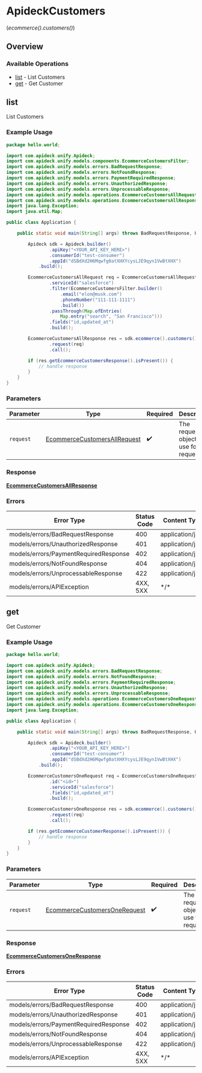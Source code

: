 # ApideckCustomers
(*ecommerce().customers()*)

## Overview

### Available Operations

* [list](#list) - List Customers
* [get](#get) - Get Customer

## list

List Customers

### Example Usage

```java
package hello.world;

import com.apideck.unify.Apideck;
import com.apideck.unify.models.components.EcommerceCustomersFilter;
import com.apideck.unify.models.errors.BadRequestResponse;
import com.apideck.unify.models.errors.NotFoundResponse;
import com.apideck.unify.models.errors.PaymentRequiredResponse;
import com.apideck.unify.models.errors.UnauthorizedResponse;
import com.apideck.unify.models.errors.UnprocessableResponse;
import com.apideck.unify.models.operations.EcommerceCustomersAllRequest;
import com.apideck.unify.models.operations.EcommerceCustomersAllResponse;
import java.lang.Exception;
import java.util.Map;

public class Application {

    public static void main(String[] args) throws BadRequestResponse, UnauthorizedResponse, PaymentRequiredResponse, NotFoundResponse, UnprocessableResponse, Exception {

        Apideck sdk = Apideck.builder()
                .apiKey("<YOUR_API_KEY_HERE>")
                .consumerId("test-consumer")
                .appId("dSBdXd2H6Mqwfg0atXHXYcysLJE9qyn1VwBtXHX")
            .build();

        EcommerceCustomersAllRequest req = EcommerceCustomersAllRequest.builder()
                .serviceId("salesforce")
                .filter(EcommerceCustomersFilter.builder()
                    .email("elon@musk.com")
                    .phoneNumber("111-111-1111")
                    .build())
                .passThrough(Map.ofEntries(
                    Map.entry("search", "San Francisco")))
                .fields("id,updated_at")
                .build();

        EcommerceCustomersAllResponse res = sdk.ecommerce().customers().list()
                .request(req)
                .call();

        if (res.getEcommerceCustomersResponse().isPresent()) {
            // handle response
        }
    }
}
```

### Parameters

| Parameter                                                                               | Type                                                                                    | Required                                                                                | Description                                                                             |
| --------------------------------------------------------------------------------------- | --------------------------------------------------------------------------------------- | --------------------------------------------------------------------------------------- | --------------------------------------------------------------------------------------- |
| `request`                                                                               | [EcommerceCustomersAllRequest](../../models/operations/EcommerceCustomersAllRequest.md) | :heavy_check_mark:                                                                      | The request object to use for the request.                                              |

### Response

**[EcommerceCustomersAllResponse](../../models/operations/EcommerceCustomersAllResponse.md)**

### Errors

| Error Type                            | Status Code                           | Content Type                          |
| ------------------------------------- | ------------------------------------- | ------------------------------------- |
| models/errors/BadRequestResponse      | 400                                   | application/json                      |
| models/errors/UnauthorizedResponse    | 401                                   | application/json                      |
| models/errors/PaymentRequiredResponse | 402                                   | application/json                      |
| models/errors/NotFoundResponse        | 404                                   | application/json                      |
| models/errors/UnprocessableResponse   | 422                                   | application/json                      |
| models/errors/APIException            | 4XX, 5XX                              | \*/\*                                 |

## get

Get Customer

### Example Usage

```java
package hello.world;

import com.apideck.unify.Apideck;
import com.apideck.unify.models.errors.BadRequestResponse;
import com.apideck.unify.models.errors.NotFoundResponse;
import com.apideck.unify.models.errors.PaymentRequiredResponse;
import com.apideck.unify.models.errors.UnauthorizedResponse;
import com.apideck.unify.models.errors.UnprocessableResponse;
import com.apideck.unify.models.operations.EcommerceCustomersOneRequest;
import com.apideck.unify.models.operations.EcommerceCustomersOneResponse;
import java.lang.Exception;

public class Application {

    public static void main(String[] args) throws BadRequestResponse, UnauthorizedResponse, PaymentRequiredResponse, NotFoundResponse, UnprocessableResponse, Exception {

        Apideck sdk = Apideck.builder()
                .apiKey("<YOUR_API_KEY_HERE>")
                .consumerId("test-consumer")
                .appId("dSBdXd2H6Mqwfg0atXHXYcysLJE9qyn1VwBtXHX")
            .build();

        EcommerceCustomersOneRequest req = EcommerceCustomersOneRequest.builder()
                .id("<id>")
                .serviceId("salesforce")
                .fields("id,updated_at")
                .build();

        EcommerceCustomersOneResponse res = sdk.ecommerce().customers().get()
                .request(req)
                .call();

        if (res.getEcommerceCustomerResponse().isPresent()) {
            // handle response
        }
    }
}
```

### Parameters

| Parameter                                                                               | Type                                                                                    | Required                                                                                | Description                                                                             |
| --------------------------------------------------------------------------------------- | --------------------------------------------------------------------------------------- | --------------------------------------------------------------------------------------- | --------------------------------------------------------------------------------------- |
| `request`                                                                               | [EcommerceCustomersOneRequest](../../models/operations/EcommerceCustomersOneRequest.md) | :heavy_check_mark:                                                                      | The request object to use for the request.                                              |

### Response

**[EcommerceCustomersOneResponse](../../models/operations/EcommerceCustomersOneResponse.md)**

### Errors

| Error Type                            | Status Code                           | Content Type                          |
| ------------------------------------- | ------------------------------------- | ------------------------------------- |
| models/errors/BadRequestResponse      | 400                                   | application/json                      |
| models/errors/UnauthorizedResponse    | 401                                   | application/json                      |
| models/errors/PaymentRequiredResponse | 402                                   | application/json                      |
| models/errors/NotFoundResponse        | 404                                   | application/json                      |
| models/errors/UnprocessableResponse   | 422                                   | application/json                      |
| models/errors/APIException            | 4XX, 5XX                              | \*/\*                                 |